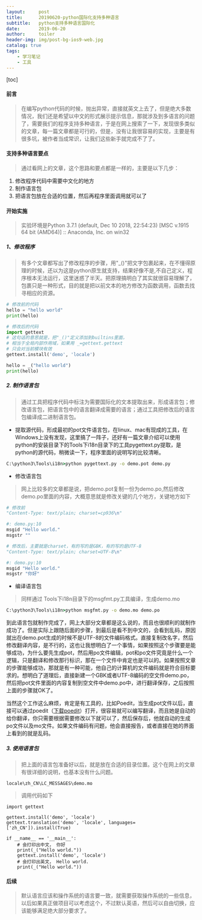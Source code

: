```yaml
---
layout:     post
title:      20190620-python国际化支持多种语言
subtitle:   python支持多种语言国际化
date:       2019-06-20
author:     toiler
header-img: img/post-bg-ios9-web.jpg
catalog: true
tags:
    - 学习笔记
    - 工具
---
```

[toc]
#### 前言
> 在编写python代码的时候，抛出异常，直接就英文上去了，但是绝大多数情况，我们还是希望以中文的形式展示提示信息，那就涉及到多语言的问题了，需要我们的程序支持多种语言，于是在网上搜索了一下，发现很多类似的文章，每一篇文章都是可行的，但是，没有让我很容易的实现，主要是有很多坑，被作者当成常识，让我们这些新手就完成不了了。

#### 支持多种语言要点
> 通过看网上的文章，这个思路和要点都是一样的，主要是以下几步：

1. 修改程序代码中需要中文化的地方
2. 制作语言包
3. 把语言包放在合适的位置，然后再程序里面调用就可以了

#### 开始实施
>实验环境是Python 3.7.1 (default, Dec 10 2018, 22:54:23) [MSC v.1915 64 bit (AMD64)] :: Anaconda, Inc. on win32

##### 1、修改程序
> 有多个文章都写出了修改程序的步骤，用"_()"把文字包裹起来，在不懂得原理的时候，还以为这是python原生就支持，结果好像不是,不自己定义，程序根本无法运行，这里迷惑了半天。把原理搞明白了其实就很容易理解了，包裹只是一种形式，目的就是把以前文本的地方修改为函数调用，函数去找寻相应的资源。

```python
# 修改前的代码
hello = "hello world"
print(hello)
```
```python
# 修改后的代码
import gettext
# 这句话的意思就是，把"_()"定义添加到builtins里面，
# 相当于全局内部作用域，如果用 _=gettext.gettext
# 只会对当前模块有效
gettext.install('demo', 'locale')

hello = _("hello world")
print(hello)
```

##### 2. 制作语言包
> 通过工具把程序代码中标注为需要国际化的文本提取出来，形成语言包；修改语言包，把语言包中的语言翻译成需要的语言；通过工具把修改后的语言包编译成二进制语言包。

- 提取源代码，形成最初的pot文件语言包，在linux、mac有现成的工具，在Windows上没有发现，这里搞了一阵子，还好有一篇文章介绍可以使用python的安装目录下的Tools下i18n目录下的工具pygettext.py提取，是python的源代码，稍微读一下，程序里面的说明写的比较清晰。
```cmd
C:\python3\Tools\i18n>python pygettext.py -o demo.pot demo.py
```
- 修改语言包
> 网上比较多的文章都是说，把demo.pot复制一份为demo.po,然后修改demo.po里面的内容，大概意思就是修改关键的几个地方，关键地方如下

```python
# 修改前
"Content-Type: text/plain; charset=cp936\n"

#: demo.py:10
msgid "Hello world."
msgstr ""
```
```python
# 修改后，主要就是charset，有的写的是GBK，有的写的是UTF-8
"Content-Type: text/plain; charset=UTF-8\n"

#: demo.py:10
msgid "Hello world."
msgstr "你好"
```

- 编译语言包
> 同样通过 Tools下i18n目录下的msgfmt.py工具编译，生成demo.mo

```cmd
C:\python3\Tools\i18n>python msgfmt.py -o demo.mo demo.po
```

到此语言包就制作完成了，网上大部分文章都是这么说的，而且也很顺利的就制作成功了。但是实际上跟随后面的步骤，到最后是看不到中文的，会看到乱码，原因就出在demo.pot生成的时候不是UTF-8的文件编码格式。直接复制改名字，然后修改翻译内容，是不行的，这也让我想明白了一个事情，如果按照这个步骤要是能够成功，为什么要先生成pot，然后用po文件编辑，pot和po文件究竟是什么一个逻辑，只是翻译和修改那行标识，那在一个文件中肯定也是可以的。如果按照文章的步骤能够成功，那就是有一种可能，他自己的计算机的文件编码就是符合目标要求的。想明白了道理后，直接新建一个GBK或者UTF-8编码的空文件demo.po，然后把pot文件里面的内容复制到空文件中demo.po中，进行翻译保存，之后按照上面的步骤就OK了。

当然这个工作这么麻烦，肯定是有工具的，比如Poedit，当生成pot文件以后，直接可以通过poedit（[下载poedit](https://poedit.net/)）打开，很容易就可以编写翻译，而且她是自动的给你翻译，你只需要根据需要修改以下就可以了，然后保存后，他就自动的生成po文件以及mo文件。如果文件编码有问题，他会直接报告，或者直接在她的界面上看到的就是乱码。

##### 3. 使用语言包
> 把上面的语言包准备好以后，就是放在合适的目录位置。这个在网上的文章有很详细的说明，也基本没有什么问题。
```
locale\zh_CN\LC_MESSAGES\demo.mo
```

> 调用代码如下

```
import gettext

gettext.install('demo', 'locale')
gettext.translation('demo', 'locale', languages=['zh_CN']).install(True)

if __name__ == '__main__':
    # 会打印出中文， 你好
    print(_("Hello world."))
    gettext.install('demo', 'locale')
    # 会打印出英文， Hello world.
    print(_("Hello world."))
```

#### 后续
> 默认语言应该和操作系统的语言要一致，就需要获取操作系统的一些信息，以后如果真正做项目可以考虑这个，不过默认英语，然后可以自由切换，应该能够满足绝大部分要求了。

